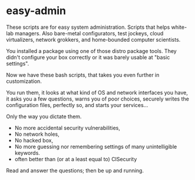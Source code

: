 # easy-admin
These scripts are for easy system administration. Scripts that helps white-lab managers. Also bare-metal configurators, test jockeys, cloud virtualizers, network grokkers, and home-bounded computer scientists.

You installed a package using one of those distro package tools. They didn't configure your box correctly or it was barely usable at "basic settings".

Now we have these bash scripts, that takes you even further in customization.

You run them,
it looks at what kind of OS and network interfaces you have,
it asks you a few questions, warns you of poor choices,
securely writes the configuration files, perfectly so,
and starts your services...

Only the way you dictate them.

* No more accidental security vulnerabilities,
* No network holes,
* No hacked box,
* No more guessing nor remembering settings of many unintelligible keywords.
* often better than (or at a least equal to) CISecurity

Read and answer the questions; then be up and running.
